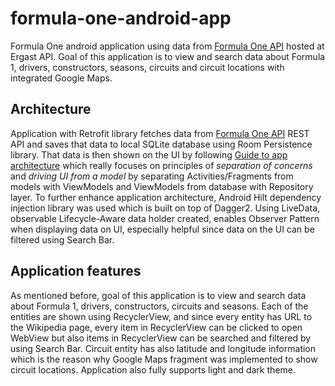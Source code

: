 # formula-one-android-app

Formula One android application using data from [Formula One API](https://documenter.getpostman.com/view/11586746/SztEa7bL#intro) hosted at Ergast API. Goal of this application is to
view and search data about Formula 1, drivers, constructors, seasons, circuits and circuit locations with integrated Google Maps.

## Architecture

Application with Retrofit library fetches data from [Formula One API](https://documenter.getpostman.com/view/11586746/SztEa7bL#intro) REST API and saves that data to local SQLite database using Room Persistence library.
That data is then shown on the UI by following [Guide to app architecture](https://developer.android.com/jetpack/guide) which really focuses on principles of _separation of concerns_ and _driving UI from a model_ by
separating Activities/Fragments from models with ViewModels and ViewModels from database with Repository layer. To further enhance application architecture, Android Hilt dependency injection library was used which
is built on top of Dagger2.
Using LiveData, observable Lifecycle-Aware data holder created, enables Observer Pattern when displaying data on UI, especially helpful since data on the UI can be filtered using Search Bar.

## Application features

As mentioned before, goal of this application is to view and search data about Formula 1, drivers, constructors, circuits and seasons. Each of the entities are shown using RecyclerView, and since
every entity has URL to the Wikipedia page, every item in RecyclerView can be clicked to open WebView but also items in RecyclerView can be searched and filtered by using Search Bar.
Circuit entity has also latitude and longitude information which is the reason why Google Maps fragment was implemented to show circuit locations. Application also fully supports light and dark theme.
